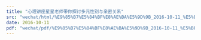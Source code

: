 ```yaml
---
title: "心理讲座星星老师带你探讨多元性别与亲密关系"
src: "wechat/html/%E9%85%B7%E5%84%BF%E8%AE%BA%E5%9D%9B_2016-10-11_%E5%BF%83%E7%90%86%E8%AE%B2%E5%BA%A7%E6%98%9F%E6%98%9F%E8%80%81%E5%B8%88%E5%B8%A6%E4%BD%A0%E6%8E%A2%E8%AE%A8%E5%A4%9A%E5%85%83%E6%80%A7%E5%88%AB%E4%B8%8E%E4%BA%B2%E5%AF%86%E5%85%B3%E7%B3%BB.html"
date: 2016-10-11
pdf: "wechat/pdf/%E9%85%B7%E5%84%BF%E8%AE%BA%E5%9D%9B_2016-10-11_%E5%BF%83%E7%90%86%E8%AE%B2%E5%BA%A7%E6%98%9F%E6%98%9F%E8%80%81%E5%B8%88%E5%B8%A6%E4%BD%A0%E6%8E%A2%E8%AE%A8%E5%A4%9A%E5%85%83%E6%80%A7%E5%88%AB%E4%B8%8E%E4%BA%B2%E5%AF%86%E5%85%B3%E7%B3%BB.pdf"
---
```

